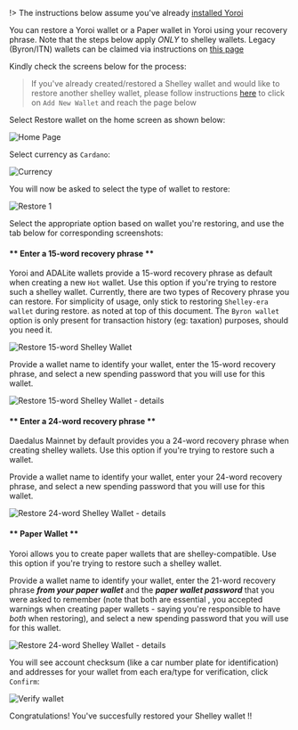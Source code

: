 
!> The instructions below assume you've already [installed Yoroi](Wallets/Yoroi/install.md)

You can restore a Yoroi wallet or a Paper wallet in Yoroi using your recovery phrase. Note that the steps below apply *ONLY* to shelley wallets. Legacy (Byron/ITN) wallets can be claimed via instructions on [this page](Wallets/Yoroi/transfer.md)

Kindly check the screens below for the process:

> If you've already created/restored a Shelley wallet and would like to restore another shelley wallet, please follow instructions [here](Wallets/Yoroi/create.md#adding-or-switching-between-wallets) to click on `Add New Wallet` and reach the page below

Select Restore wallet on the home screen as shown below:

![Home Page](https://raw.githubusercontent.com/cardano-community/support-faq/images/docs/images/yoroi-home.jpg ':size=50%')

Select currency as `Cardano`:

![Currency](https://raw.githubusercontent.com/cardano-community/support-faq/images/docs/images/yoroi-select-currency.jpg ':size=30%')

You will now be asked to select the type of wallet to restore:

![Restore 1](https://raw.githubusercontent.com/cardano-community/support-faq/images/docs/images/yoroi-restore-wallet-1.jpg ':size=30%')

Select the appropriate option based on wallet you're restoring, and use the tab below for corresponding screenshots:

<!-- tabs:start -->

#### ** Enter a 15-word recovery phrase **

Yoroi and ADALite wallets provide a 15-word recovery phrase as default when creating a new `Hot` wallet. Use this option if you're trying to restore such a shelley wallet. 
Currently, there are two types of Recovery phrase you can restore. For simplicity of usage, only stick to restoring `Shelley-era wallet` during restore. as noted at top of this document. The `Byron wallet` option is only present for transaction history (eg: taxation) purposes, should you need it.

![Restore 15-word Shelley Wallet](https://raw.githubusercontent.com/cardano-community/support-faq/images/docs/images/yoroi-restore-wallet-15-type.jpg ':size=30%')

Provide a wallet name to identify your wallet, enter the 15-word recovery phrase, and select a new spending password that you will use for this wallet.

![Restore 15-word Shelley Wallet - details](https://raw.githubusercontent.com/cardano-community/support-faq/images/docs/images/yoroi-restore-wallet-15-mnemonics.jpg ':size=30%')

#### ** Enter a 24-word recovery phrase **

Daedalus Mainnet by default provides you a 24-word recovery phrase when creating shelley wallets. Use this option if you're trying to restore such a wallet.

Provide a wallet name to identify your wallet, enter your 24-word recovery phrase, and select a new spending password that you will use for this wallet.

![Restore 24-word Shelley Wallet - details](https://raw.githubusercontent.com/cardano-community/support-faq/images/docs/images/yoroi-restore-wallet-15-mnemonics.jpg ':size=30%')

#### ** Paper Wallet **

Yoroi allows you to create paper wallets that are shelley-compatible. Use this option if you're trying to restore such a shelley wallet.

Provide a wallet name to identify your wallet, enter the 21-word recovery phrase ***from your paper wallet*** and the ***paper wallet password*** that you were asked to remember (note that both are essential , you accepted warnings when creating paper wallets - saying you're responsible to have *both* when restoring), and select a new spending password that you will use for this wallet.

![Restore 24-word Shelley Wallet - details](https://raw.githubusercontent.com/cardano-community/support-faq/images/docs/images/yoroi-restore-paper-wallet.jpg ':size=30%')

<!-- tabs:end -->

You will see account checksum (like a car number plate for identification) and addresses for your wallet from each era/type for verification, click `Confirm`:

![Verify wallet](https://raw.githubusercontent.com/cardano-community/support-faq/images/docs/images/yoroi-restore-verify.jpg ':size=40%')

Congratulations! You've succesfully restored your Shelley wallet !!